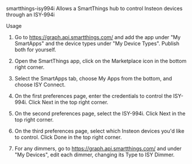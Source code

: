 smartthings-isy994i
Allows a SmartThings hub to control Insteon devices through an ISY-994i

Usage
1) Go to https://graph.api.smartthings.com/ and add the app under "My SmartApps" and the device types under "My Device Types". Publish both for yourself.

2) Open the SmartThings app, click on the Marketplace icon in the bottom right corner.

3) Select the SmartApps tab, choose My Apps from the bottom, and choose ISY Connect.

4) On the first preferences page, enter the credentials to control the ISY-994i. Click Next in the top right corner.

5) On the second preferences page, select the ISY-994i. Click Next in the top right corner.

6) On the third preferences page, select which Insteon devices you'd like to control. Click Done in the top right corner.

7) For any dimmers, go to https://graph.api.smartthings.com/ and under "My Devices", edit each dimmer, changing its Type to ISY Dimmer.
